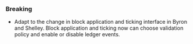 <!--
A new scriv changelog fragment.

Uncomment the section that is right (remove the HTML comment wrapper).
-->

<!--
### Patch

- A bullet item for the Patch category.

-->
<!--
### Non-Breaking

- A bullet item for the Non-Breaking category.

-->

### Breaking

- Adapt to the change in block application and ticking interface in
  Byron and Shelley. Block application and ticking now can choose
  validation policy and enable or disable ledger events.
